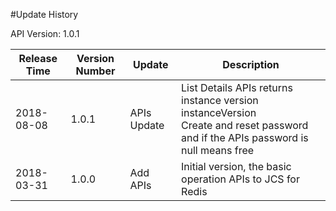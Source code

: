 #Update History

API Version: 1.0.1

| Release Time   | Version Number | Update     | Description
| ---------- | ------ | -------- | ------------------------------------------------------------ |
2018-08-08 | 1.0.1 | APIs Update | List Details APIs returns instance version instanceVersion <br>Create and reset password and if the APIs password is null means free |
| 2018-03-31 | 1.0.0 | Add APIs | Initial version, the basic operation APIs to JCS for Redis |
